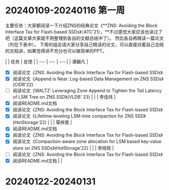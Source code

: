 # 20240109-20240116 第一周
主要任务：大家都阅读一下介绍ZNS的经典论文《**ZNS: Avoiding the Block Interface Tax for Flash-based SSDs》（ATC'21），**不过感觉大家应该也读过了吧（这篇文章大家就不用整理到各自的文献总结中了）。
然后各自再精读一篇论文（列在下表中）。
下周的组会请大家分享自己精读的论文，可以直接对着自己总结的文档讲，如果觉得讲不充分也可以做简单的PPT。

| 
 | 任务 | 反馈 |
| --- | --- | --- |
| 谭頔凡 | 
- [x] 阅读论文《ZNS: Avoiding the Block Interface Tax for Flash-based SSDs》
- [x] 阅读论文《Append is Near: Log-based Data Management on ZNS SSDs》(CIDR'22)
- [ ] 阅读论文《WALTZ: Leveraging Zone Append to Tighten the Tail Latency of LSM Tree on ZNS SSD》(VLDB' 23)
 |  |
| 李佳炜 | 
- [x] 阅读README.md文档
- [x] 阅读论文《ZNS: Avoiding the Block Interface Tax for Flash-based SSDs》
- [x] 阅读论文《Lifetime-leveling LSM-tree compaction for ZNS SSD》(HotStorage'22)
 |  |
| 覃梓晋 | 
- [x] 阅读README.md文档
- [x] 阅读论文《ZNS: Avoiding the Block Interface Tax for Flash-based SSDs》
- [x] 阅读论文《Compaction-aware zone allocation for LSM based key-value store on ZNS SSDs》(HotStorage'22)
 |  |
| 李晓晓 | 
- [ ] 阅读论文《ZNS: Avoiding the Block Interface Tax for Flash-based SSDs》
- [x] 阅读README.md文档
 |  |

# 20240122-20240131
